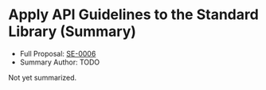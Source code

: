 # Apply API Guidelines to the Standard Library (Summary)

* Full Proposal: [SE-0006](https://github.com/apple/swift-evolution/blob/main/proposals/0006-apply-api-guidelines-to-the-standard-library.md)
* Summary Author: TODO

Not yet summarized.
